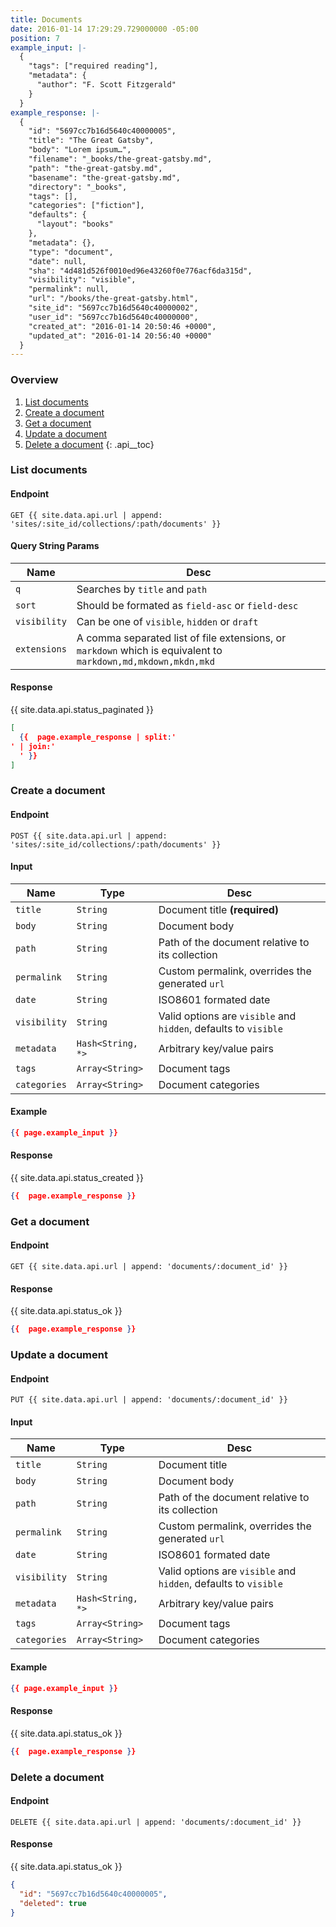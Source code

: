 ```yaml
---
title: Documents
date: 2016-01-14 17:29:29.729000000 -05:00
position: 7
example_input: |-
  {
    "tags": ["required reading"],
    "metadata": {
      "author": "F. Scott Fitzgerald"
    }
  }
example_response: |-
  {
    "id": "5697cc7b16d5640c40000005",
    "title": "The Great Gatsby",
    "body": "Lorem ipsum…",
    "filename": "_books/the-great-gatsby.md",
    "path": "the-great-gatsby.md",
    "basename": "the-great-gatsby.md",
    "directory": "_books",
    "tags": [],
    "categories": ["fiction"],
    "defaults": {
      "layout": "books"
    },
    "metadata": {},
    "type": "document",
    "date": null,
    "sha": "4d481d526f0010ed96e43260f0e776acf6da315d",
    "visibility": "visible",
    "permalink": null,
    "url": "/books/the-great-gatsby.html",
    "site_id": "5697cc7b16d5640c40000002",
    "user_id": "5697cc7b16d5640c40000000",
    "created_at": "2016-01-14 20:50:46 +0000",
    "updated_at": "2016-01-14 20:56:40 +0000"
  }
---
```


### Overview

1. [List documents](#list-documents)
1. [Create a document](#create-a-document)
1. [Get a document](#get-a-document)
1. [Update a document](#update-a-document)
1. [Delete a document](#delete-a-document)
{: .api__toc}




### List documents

#### Endpoint

~~~
GET {{ site.data.api.url | append: 'sites/:site_id/collections/:path/documents' }}
~~~

#### Query String Params

| Name | Desc |
|------|------|
| `q`  | Searches by `title` and `path` |
| `sort` | Should be formated as `field-asc` or `field-desc` |
| `visibility` | Can be one of `visible`, `hidden` or `draft` |
| `extensions` | A comma separated list of file extensions, or `markdown` which is equivalent to `markdown,md,mkdown,mkdn,mkd` |

#### Response

{{ site.data.api.status_paginated }}
~~~ json
[
  {{  page.example_response | split:'
' | join:'
  ' }}
]
~~~


### Create a document

#### Endpoint

~~~
POST {{ site.data.api.url | append: 'sites/:site_id/collections/:path/documents' }}
~~~

#### Input

| Name | Type | Desc |
|------|------|------|
| `title` | `String` | Document title **(required)** |
| `body` | `String` | Document body |
| `path` | `String` | Path of the document relative to its collection |
| `permalink` | `String` | Custom permalink, overrides the generated `url` |
| `date` | `String` | ISO8601 formated date |
| `visibility` | `String` | Valid options are `visible` and `hidden`, defaults to `visible` |
| `metadata` | `Hash<String, *>` | Arbitrary key/value pairs |
| `tags` | `Array<String>` | Document tags |
| `categories` | `Array<String>` | Document categories |

#### Example

~~~ json
{{ page.example_input }}
~~~


#### Response

{{ site.data.api.status_created }}
~~~ json
{{  page.example_response }}
~~~




### Get a document

#### Endpoint

~~~
GET {{ site.data.api.url | append: 'documents/:document_id' }}
~~~

#### Response

{{ site.data.api.status_ok }}
~~~ json
{{  page.example_response }}
~~~




### Update a document

#### Endpoint

~~~
PUT {{ site.data.api.url | append: 'documents/:document_id' }}
~~~

#### Input

| Name | Type | Desc |
|------|------|------|
| `title` | `String` | Document title |
| `body` | `String` | Document body |
| `path` | `String` | Path of the document relative to its collection |
| `permalink` | `String` | Custom permalink, overrides the generated `url` |
| `date` | `String` | ISO8601 formated date |
| `visibility` | `String` | Valid options are `visible` and `hidden`, defaults to `visible` |
| `metadata` | `Hash<String, *>` | Arbitrary key/value pairs |
| `tags` | `Array<String>` | Document tags |
| `categories` | `Array<String>` | Document categories |

#### Example

~~~ json
{{ page.example_input }}
~~~

#### Response

{{ site.data.api.status_ok }}
~~~ json
{{  page.example_response }}
~~~





### Delete a document

#### Endpoint

~~~
DELETE {{ site.data.api.url | append: 'documents/:document_id' }}
~~~

#### Response

{{ site.data.api.status_ok }}
~~~ json
{
  "id": "5697cc7b16d5640c40000005",
  "deleted": true
}
~~~
